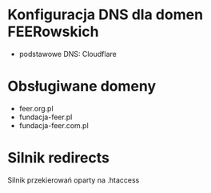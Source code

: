 # Konfiguracja DNS dla domen FEERowskich 
- podstawowe DNS: Cloudflare

# Obsługiwane domeny 
- feer.org.pl
- fundacja-feer.pl
- fundacja-feer.com.pl

# Silnik redirects
Silnik przekierowań oparty na .htaccess
